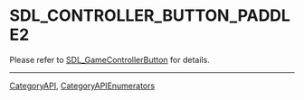 # SDL_CONTROLLER_BUTTON_PADDLE2

Please refer to [SDL_GameControllerButton](SDL_GameControllerButton) for details.

----
[CategoryAPI](CategoryAPI), [CategoryAPIEnumerators](CategoryAPIEnumerators)

